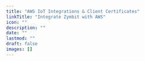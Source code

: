```yaml
---
title: "AWS IoT Integrations & Client Certificates"
linkTitle: "Integrate Zymbit with AWS"
icon: ""
description: ""
date: ""
lastmod: ""
draft: false
images: []
---
```

